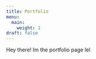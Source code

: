 ```yaml
---
title: Portfolio
menu:
  main:
    weight: 1
draft: false
---
```


Hey there! Im the portfolio page lel